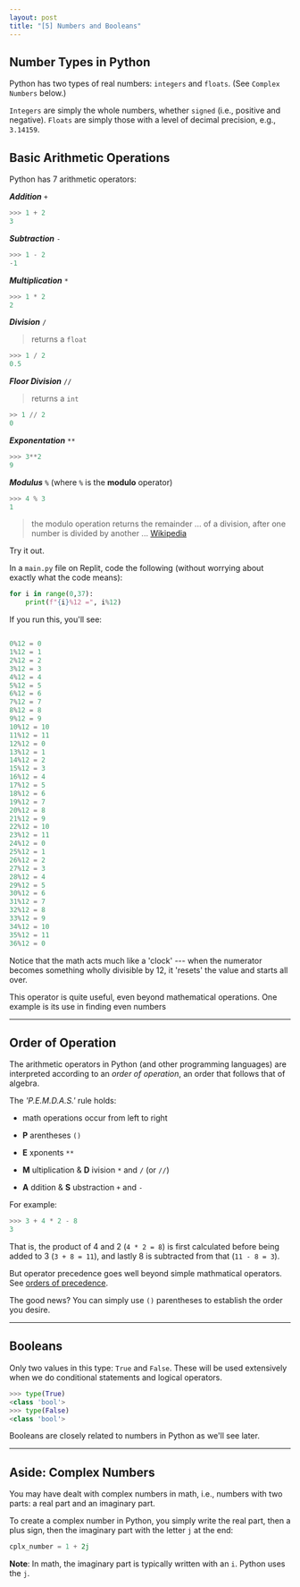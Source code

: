```yaml
---
layout: post
title: "[5] Numbers and Booleans"
---
```



## Number Types in Python

Python has two types of real numbers:  `integers` and `floats`.  (See `Complex Numbers` below.)

`Integers` are simply the whole numbers, whether `signed` (i.e., positive and negative).  `Floats` are simply those with a level of decimal precision, e.g., `3.14159`.

## Basic Arithmetic Operations

Python has 7 arithmetic operators:

___Addition___  `+`

```python
>>> 1 + 2
3
```

___Subtraction___ `-`

```python
>>> 1 - 2
-1
```

___Multiplication___ `*`

```python
>>> 1 * 2
2
```

___Division___  `/`

> returns a `float`

```python
>>> 1 / 2
0.5
```



___Floor Division___ `//`

> returns a `int`

```python
>> 1 // 2
0
```


___Exponentation___ `**`

```python
>>> 3**2
9
```

___Modulus___ `%` (where `%` is the __modulo__ operator)

```python
>>> 4 % 3
1
```

> the modulo operation returns the remainder ... of a division, after one number is divided by another ...  [Wikipedia](https://en.wikipedia.org/wiki/Modulo_operation)

Try it out.

In a `main.py` file on Replit, code the following (without worrying about exactly what the code means):

```python
for i in range(0,37):
    print(f"{i}%12 =", i%12)
```

If you run this, you'll see:

```python

0%12 = 0
1%12 = 1
2%12 = 2
3%12 = 3
4%12 = 4
5%12 = 5
6%12 = 6
7%12 = 7
8%12 = 8
9%12 = 9
10%12 = 10
11%12 = 11
12%12 = 0
13%12 = 1
14%12 = 2
15%12 = 3
16%12 = 4
17%12 = 5
18%12 = 6
19%12 = 7
20%12 = 8
21%12 = 9
22%12 = 10
23%12 = 11
24%12 = 0
25%12 = 1
26%12 = 2
27%12 = 3
28%12 = 4
29%12 = 5
30%12 = 6
31%12 = 7
32%12 = 8
33%12 = 9
34%12 = 10
35%12 = 11
36%12 = 0
```

Notice that the math acts much like a 'clock' --- when the numerator becomes something wholly divisible by 12, it 'resets' the value and starts all over.

This operator is quite useful, even beyond mathematical operations.  One example is its use in finding even numbers

---

## Order of Operation

The arithmetic operators in Python (and other programming languages) are interpreted according to an _order of operation_, an order that follows that of algebra.

The _'P.E.M.D.A.S.'_ rule holds:

- math operations occur from left to right

- __P__ arentheses `()`

- __E__ xponents `**`

- __M__ ultiplication & __D__ ivision `*` and `/` (or `//`)

- __A__ ddition & __S__ ubstraction `+` and `-`

For example:

```python
>>> 3 + 4 * 2 - 8
3
```

That is, the product of 4 and 2 (`4 * 2 = 8`) is first calculated before being added to 3 (`3 + 8 = 11`), and lastly 8 is subtracted from that (`11 - 8 = 3`).

But operator precedence goes well beyond simple mathmatical operators.  See [orders of precedence](https://docs.python.org/3/reference/expressions.html#operator-precedence).

The good news?  You can simply use `()` parentheses to establish the order you desire.

---

## Booleans

Only two values in this type: `True` and `False`.  These will be used extensively when we do conditional statements and logical operators.

```python
>>> type(True)
<class 'bool'>
>>> type(False)
<class 'bool'>
```

Booleans are closely related to numbers in Python as we'll see later.


---

## Aside:  Complex Numbers

You may have dealt with complex numbers in math, i.e., numbers with two parts: a real part and an imaginary part.

To create a complex number in Python, you simply write the real part, then a plus sign, then the imaginary part with the letter `j` at the end:

```python
cplx_number = 1 + 2j
```

__Note__:  In math, the imaginary part is typically written with an `i`.  Python uses the `j`.
